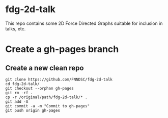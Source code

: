 # fdg-2d-talk

This repo contains some 2D Force Directed Graphs suitable for inclusion in talks, etc.

# Create a gh-pages branch

## Create a new clean repo

```
git clone https://github.com/FNNDSC/fdg-2d-talk
cd fdg-2d-talk/
git checkout --orphan gh-pages
git rm -rf .
cp -r /original/path/fdg-2d-talk/* .
git add -A
git commit -a -m "Commit to gh-pages"
git push origin gh-pages
```


